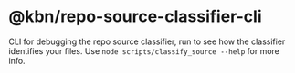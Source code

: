 # @kbn/repo-source-classifier-cli

CLI for debugging the repo source classifier, run to see how the classifier identifies your files. Use `node scripts/classify_source --help` for more info.